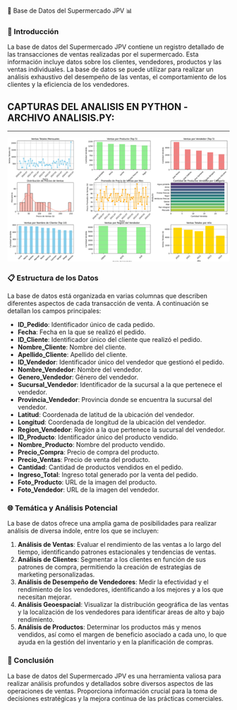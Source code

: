 🛒 Base de Datos del Supermercado JPV 📊

### 📄 Introducción
La base de datos del Supermercado JPV contiene un registro detallado de las transacciones de ventas realizadas por el supermercado. Esta información incluye datos sobre los clientes, vendedores, productos y las ventas individuales. La base de datos se puede utilizar para realizar un análisis exhaustivo del desempeño de las ventas, el comportamiento de los clientes y la eficiencia de los vendedores.

## CAPTURAS DEL ANALISIS EN PYTHON -ARCHIVO ANALISIS.PY:
---
![](ANALISIS.png)

### 📋 Estructura de los Datos
La base de datos está organizada en varias columnas que describen diferentes aspectos de cada transacción de venta. A continuación se detallan los campos principales:

- **ID_Pedido**: Identificador único de cada pedido.
- **Fecha**: Fecha en la que se realizó el pedido.
- **ID_Cliente**: Identificador único del cliente que realizó el pedido.
- **Nombre_Cliente**: Nombre del cliente.
- **Apellido_Cliente**: Apellido del cliente.
- **ID_Vendedor**: Identificador único del vendedor que gestionó el pedido.
- **Nombre_Vendedor**: Nombre del vendedor.
- **Genero_Vendedor**: Género del vendedor.
- **Sucursal_Vendedor**: Identificador de la sucursal a la que pertenece el vendedor.
- **Provincia_Vendedor**: Provincia donde se encuentra la sucursal del vendedor.
- **Latitud**: Coordenada de latitud de la ubicación del vendedor.
- **Longitud**: Coordenada de longitud de la ubicación del vendedor.
- **Region_Vendedor**: Región a la que pertenece la sucursal del vendedor.
- **ID_Producto**: Identificador único del producto vendido.
- **Nombre_Producto**: Nombre del producto vendido.
- **Precio_Compra**: Precio de compra del producto.
- **Precio_Ventas**: Precio de venta del producto.
- **Cantidad**: Cantidad de productos vendidos en el pedido.
- **Ingreso_Total**: Ingreso total generado por la venta del pedido.
- **Foto_Producto**: URL de la imagen del producto.
- **Foto_Vendedor**: URL de la imagen del vendedor.

### 🌐 Temática y Análisis Potencial
La base de datos ofrece una amplia gama de posibilidades para realizar análisis de diversa índole, entre los que se incluyen:

1. **Análisis de Ventas**: Evaluar el rendimiento de las ventas a lo largo del tiempo, identificando patrones estacionales y tendencias de ventas.
2. **Análisis de Clientes**: Segmentar a los clientes en función de sus patrones de compra, permitiendo la creación de estrategias de marketing personalizadas.
3. **Análisis de Desempeño de Vendedores**: Medir la efectividad y el rendimiento de los vendedores, identificando a los mejores y a los que necesitan mejorar.
4. **Análisis Geoespacial**: Visualizar la distribución geográfica de las ventas y la localización de los vendedores para identificar áreas de alto y bajo rendimiento.
5. **Análisis de Productos**: Determinar los productos más y menos vendidos, así como el margen de beneficio asociado a cada uno, lo que ayuda en la gestión del inventario y en la planificación de compras.

### 📝 Conclusión
La base de datos del Supermercado JPV es una herramienta valiosa para realizar análisis profundos y detallados sobre diversos aspectos de las operaciones de ventas. Proporciona información crucial para la toma de decisiones estratégicas y la mejora continua de las prácticas comerciales.

